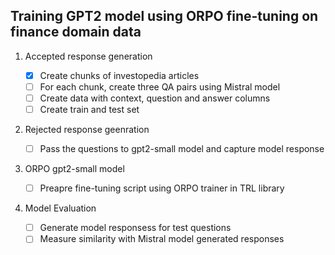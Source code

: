 ## Training GPT2 model using ORPO fine-tuning on finance domain data

1. Accepted response generation

   - [x] Create chunks of investopedia articles
   - [ ] For each chunk, create three QA pairs using Mistral model
   - [ ] Create data with context, question and answer columns
   - [ ] Create train and test set

2. Rejected response geenration

   - [ ] Pass the questions to gpt2-small model and capture model response

3. ORPO gpt2-small model

   - [ ] Preapre fine-tuning script using ORPO trainer in TRL library

4. Model Evaluation

   - [ ] Generate model responsess for test questions
   - [ ] Measure similarity with Mistral model generated responses
